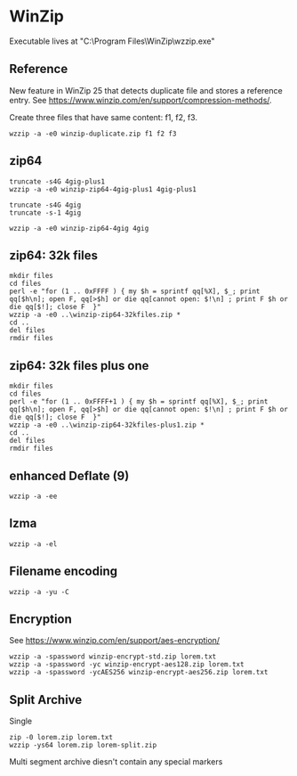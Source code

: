 # WinZip

Executable lives at "C:\Program Files\WinZip\wzzip.exe"


## Reference

New feature in WinZip 25 that detects duplicate file and stores a reference entry.
See https://www.winzip.com/en/support/compression-methods/.

Create three files that have same content: f1, f2, f3.

    wzzip -a -e0 winzip-duplicate.zip f1 f2 f3

## zip64

    truncate -s4G 4gig-plus1
    wzzip -a -e0 winzip-zip64-4gig-plus1 4gig-plus1

    truncate -s4G 4gig
    truncate -s-1 4gig

    wzzip -a -e0 winzip-zip64-4gig 4gig

## zip64: 32k files

    mkdir files
    cd files
    perl -e "for (1 .. 0xFFFF ) { my $h = sprintf qq[%X], $_; print qq[$h\n]; open F, qq[>$h] or die qq[cannot open: $!\n] ; print F $h or die qq[$!]; close F  }"
    wzzip -a -e0 ..\winzip-zip64-32kfiles.zip *
    cd ..
    del files
    rmdir files


## zip64:  32k files plus one

    mkdir files
    cd files
    perl -e "for (1 .. 0xFFFF+1 ) { my $h = sprintf qq[%X], $_; print qq[$h\n]; open F, qq[>$h] or die qq[cannot open: $!\n] ; print F $h or die qq[$!]; close F  }"
    wzzip -a -e0 ..\winzip-zip64-32kfiles-plus1.zip *
    cd ..
    del files
    rmdir files

## enhanced Deflate (9)

    wzzip -a -ee

## lzma

    wzzip -a -el

## Filename encoding

    wzzip -a -yu -C

## Encryption

See https://www.winzip.com/en/support/aes-encryption/

    wzzip -a -spassword winzip-encrypt-std.zip lorem.txt
    wzzip -a -spassword -yc winzip-encrypt-aes128.zip lorem.txt
    wzzip -a -spassword -ycAES256 winzip-encrypt-aes256.zip lorem.txt

## Split Archive

Single

    zip -0 lorem.zip lorem.txt
    wzzip -ys64 lorem.zip lorem-split.zip

Multi segment archive diesn't contain any special markers
